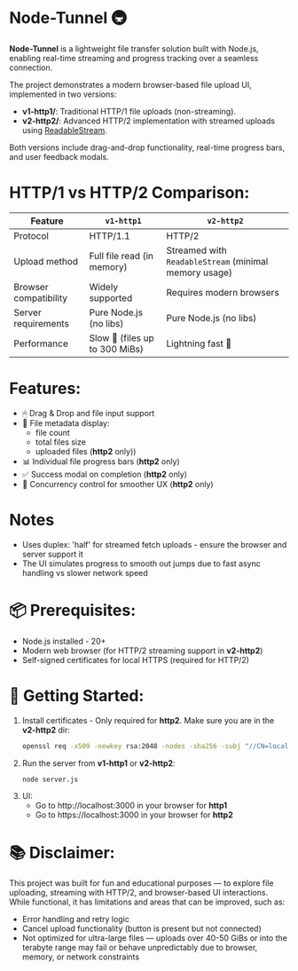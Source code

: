 # Node-Tunnel 🚇
**Node-Tunnel** is a lightweight file transfer solution built with Node.js, enabling real-time streaming and progress tracking over a seamless connection.

The project demonstrates a modern browser-based file upload UI, implemented in two versions:
- **v1-http1/**: Traditional HTTP/1 file uploads (non-streaming).
- **v2-http2/**: Advanced HTTP/2 implementation with streamed uploads using [ReadableStream](https://streams.spec.whatwg.org/).
  
Both versions include drag-and-drop functionality, real-time progress bars, and user feedback modals.

# HTTP/1 vs HTTP/2 Comparison:


| Feature                          | `v1-http1`                       | `v2-http2`                                                |
|----------------------------------|----------------------------------|-----------------------------------------------------------|
| Protocol                         | HTTP/1.1                         | HTTP/2                                                    |
| Upload method                    | Full file read (in memory)       | Streamed with `ReadableStream` (minimal memory usage)     |
| Browser compatibility            | Widely supported                 | Requires modern browsers                                  |
| Server requirements              | Pure Node.js (no libs)           | Pure Node.js (no libs)                                    |
| Performance                      | Slow 🐢 (files up to 300 MiBs)   | Lightning fast  🚈                                       |

# Features:

- 🖱 Drag & Drop and file input support
- 📂 File metadata display:
  - file count
  - total files size
  - uploaded files (**http2** only))
- 📊 Individual file progress bars (**http2** only)
- ✅ Success modal on completion (**http2** only)
- 🔁 Concurrency control for smoother UX (**http2** only)

# Notes
- Uses duplex: 'half' for streamed fetch uploads - ensure the browser and server support it
- The UI simulates progress to smooth out jumps due to fast async handling vs slower network speed

# 📦 Prerequisites:
- Node.js installed - 20+
- Modern web browser (for HTTP/2 streaming support in **v2-http2**)
- Self-signed certificates for local HTTPS (required for HTTP/2)

# 🚀 Getting Started:

1. Install certificates - Only required for **http2**. Make sure you are in the **v2-http2** dir:
   ```bash
   openssl req -x509 -newkey rsa:2048 -nodes -sha256 -subj "//CN=localhost" -keyout localhost-privkey.pem -out localhost-cert.pem
2. Run the server from **v1-http1** or **v2-http2**:
   ```bash
   node server.js
3. UI:
   - Go to http://localhost:3000 in your browser for **http1**
   - Go to https://localhost:3000 in your browser for **http2**

# 📚 Disclaimer:
This project was built for fun and educational purposes — to explore file uploading, streaming with HTTP/2, and browser-based UI interactions.
While functional, it has limitations and areas that can be improved, such as:
- Error handling and retry logic
- Cancel upload functionality (button is present but not connected)
- Not optimized for ultra-large files — uploads over 40-50 GiBs or into the terabyte range may fail or behave unpredictably due to browser, memory, or network constraints
